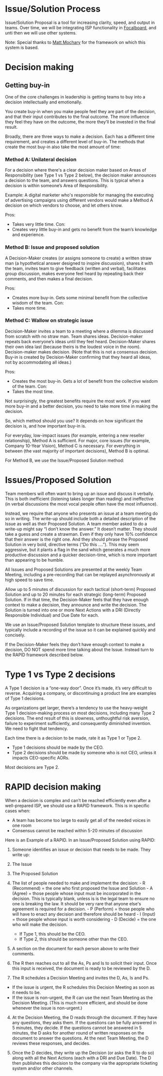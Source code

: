# Issue/Solution Process

Issue/Solution Proposal is a tool for increasing clarity, speed, and output in teams. Over time, we will be integrating ISP functionality in [Focalboard](https://focalboard.com), and unti then we will use other systems.

Note: Special thanks to [Matt Mochary](https://www.linkedin.com/in/matt-mochary-34bb4/) for the framework on which this system is based.

# Decision making

## Getting buy-in 

One of the core challenges in leadership is getting teams to buy into a decision intellectually and emotionally.

You create buy-in when you make people feel they are part of the decision, and that their input contributes to the final outcome. The more influence they feel they have on the outcome, the more they’ll be invested in the final result.

Broadly, there are three ways to make a decision. Each has a different time requirement, and creates a different level of buy-in. The methods that create the most buy-in also take the most amount of time: 
  
### Method A: Unilateral decision 

For a decision where there's a clear decision maker based on Areas of Responsibility (see Type 1 vs Type 2 below), the decision maker announces a decision to the team, and answers questions. This is typical when a decision is within someone’s Area of Responsibility.

Example: A digital marketer who's responsible for managing the executing of advertising campaigns using different vendors would make a Method A decision on which vendors to choose, and let others know.

Pros: 	
- Takes very little time.
Con:    	
- Creates very little buy-in and gets no benefit from the team’s knowledge and experience. 

### Method B: Issue and proposed solution 

A Decision-Maker creates (or assigns someone to create) a written straw man (a hypothetical answer designed to inspire discussion), shares it with the team, invites team to give feedback (written and verbal), facilitates group discussion, makes everyone feel heard by repeating back their comments, and then makes a final decision.

Pros: 	
- Creates more buy-in. Gets some minimal benefit from the collective wisdom of the team.
Con:   	
- Takes more time.

### Method C: Wallow on strategic issue 

Decision-Maker invites a team to a meeting where a dilemma is discussed from scratch with no straw man. Team shares ideas. Decision-maker repeats back everyone’s ideas until they feel heard. Decision-Maker shares their own idea last (because theirs is the loudest voice in the room). Decision-maker makes decision.  (Note that this is not a consensus decision. Buy-in is created by Decision-Maker confirming that they heard all ideas, not by accommodating all ideas.)

Pros: 	
- Creates the most buy-in. Gets a lot of benefit from the collective wisdom of the team.
Con:   	
- Takes the most time.
 
Not surprisingly, the greatest benefits require the most work. If you want more buy-in and a better decision, you need to take more time in making the decision.

So, which method should you use? It depends on how significant the decision is, and how important buy-in is.

For everyday, low-impact issues (for example, entering a new reseller relationship), Method A is sufficient. For major, core issues (for example, Company 10-Year Vision), Method C is necessary. For everything in between (the vast majority of important decisions), Method B is optimal.

For Method B, we use the Issue/Proposed Solution method:

# Issues/Proposed Solution

Team members will often want to bring up an issue and discuss it verbally. This is both inefficient (listening takes longer than reading) and ineffective (in verbal discussions the most vocal people often have the most influence).

Instead, we require that anyone who presents an issue at a team meeting do so in writing. The write-up should include both a detailed description of the Issue as well as their Proposed Solution. A team member asked to do a write-up might say “I don’t know the answer.” It doesn’t matter. They should take a guess and create a strawman. Even if they only have 10% confidence that their answer is the right one. And they should phrase the Proposed Solution in very bold, directive terms (“Do this ….”). This may seem aggressive, but it plants a flag in the sand which generates a much more productive discussion and a quicker decision-time, which is more important than appearing to be humble.

All Issues and Proposed Solutions are presented at the weekly Team Meeting, including a pre-recording that can be replayed asynchronously at high speed to save time.

Allow up to 5 minutes of discussion for each tactical (short-term) Proposed Solution and up to 20 minutes for each strategic (long-term) Proposed Solution. If in that time, the Decision-Maker feels that they have enough context to make a decision, they announce and write the decision. The Solution is turned into one or more Next Actions with a DRI (Directly Responsible Individual) and Due Date for each.

We use an Issue/Proposed Solution template to structure these issues, and typically include a recording of the issue so it can be explained quickly and concisely.

If the Decision-Maker feels they don’t have enough context to make a decision, DO NOT spend more time talking about the Issue. Instead turn to the RAPID framework described below.

# Type 1 vs Type 2 decisions

A Type 1 decision is a “one-way door”. Once it’s made, it’s very difficult to reverse. Acquiring a company, or discontinuing a product line are examples of Type 1 decisions.

As organizations get larger, there’s a tendency to use the heavy-weight Type 1 decision-making process on most decisions, including many Type 2 decisions. The end result of this is slowness, unthoughtful risk aversion, failure to experiment sufficiently, and consequently diminished invention. We need to fight that tendency.

Each time there is a decision to be made, rate it as Type 1 or Type 2.

- Type 1 decisions should be made by the CEO.
- Type 2 decisions should be made by someone who is not CEO, unless it impacts CEO-specific AORs.

Most decisions are Type 2.

# RAPID decision making

When a decision is complex and can’t be reached efficiently even after a well-prepared ISP, we should use a RAPID framework. This is in specific cases when:

- A team has become too large to easily get all of the needed voices in one room
- Consensus cannot be reached within 5-20 minutes of discussion

Here is an Example of a RAPID. In an Issue/Proposed Solution using RAPID:

1. Someone identifies an issue or decision that needs to be made. They write up:

  1. The Issue
  2. The Proposed Solution
  3. The list of people needed to make and implement the decision:
    - R (Recommend) = the one who first proposed the Issue and Solution
    - A (Agree) = those people whose input must be incorporated in the decision. This is typically blank, unless is is the legal team to ensure no one is breaking the law. It should be very rare that anyone else's agreement is required for a decision. 
    - P (Perform) = those people who will have to enact any decision and therefore should be heard
    - I (Input) = those people whose input is worth considering
    - D (Decide) = the one who will make the decision. 
      - If Type 1, this should be the CEO.
      - If Type 2, this should be someone other than the CEO.
  4. A section on the document for each person above to write their comments.

2. The R then reaches out to all the As, Ps and Is to solicit their input. Once this input is received, the document is ready to be reviewed by the D.

3. The R schedules a Decision Meeting and invites the D, As, Is and Ps.
  - If the issue is urgent, the R schedules this Decision Meeting as soon as it needs to be.
  - If the issue is non-urgent, the R can use the next Team Meeting as the Decision Meeting.  (This is much more efficient, and should be done whenever the issue is non-urgent.)

4. At the Decision Meeting, the D reads through the document. If they have any questions, they asks them. If the questions can be fully answered in 5 minutes, they decide. If the questions cannot be answered in 5 minutes, the D asks for another round of written responses on the document to answer the questions. At the next Team Meeting, the D reviews these responses, and decides.

5. Once the D decides, they write up the Decision (or asks the R to do so) along with all the Next Actions (each with a DRI and Due Date). The D then publishes this decision to the company via the appropriate ticketing system and/or other channels.
